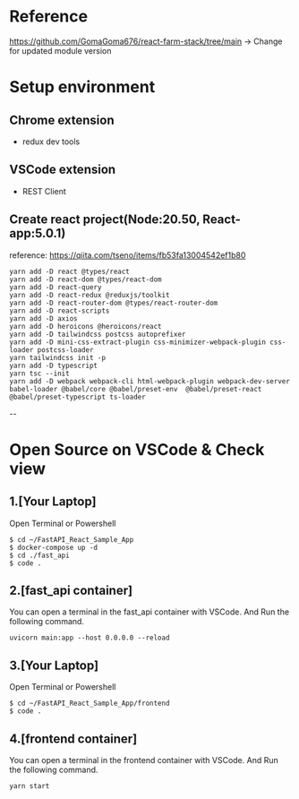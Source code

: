 # Reference
https://github.com/GomaGoma676/react-farm-stack/tree/main
-> Change for updated module version

# Setup environment
## Chrome extension
- redux dev tools

## VSCode extension
- REST Client

## Create react project(Node:20.50, React-app:5.0.1)
reference: https://qiita.com/tseno/items/fb53fa13004542ef1b80 
  
```
yarn add -D react @types/react
yarn add -D react-dom @types/react-dom
yarn add -D react-query
yarn add -D react-redux @reduxjs/toolkit
yarn add -D react-router-dom @types/react-router-dom
yarn add -D react-scripts
yarn add -D axios
yarn add -D heroicons @heroicons/react
yarn add -D tailwindcss postcss autoprefixer
yarn add -D mini-css-extract-plugin css-minimizer-webpack-plugin css-loader postcss-loader
yarn tailwindcss init -p
yarn add -D typescript
yarn tsc --init
yarn add -D webpack webpack-cli html-webpack-plugin webpack-dev-server babel-loader @babel/core @babel/preset-env  @babel/preset-react @babel/preset-typescript ts-loader
```

--

# Open Source on VSCode & Check view
## 1.[Your Laptop]
Open Terminal or Powershell 
```
$ cd ~/FastAPI_React_Sample_App
$ docker-compose up -d
$ cd ./fast_api
$ code .
```

## 2.[fast_api container]
You can open a terminal in the fast_api container with VSCode. 
And Run the following command.
```
uvicorn main:app --host 0.0.0.0 --reload
```

## 3.[Your Laptop]
Open Terminal or Powershell 
```
$ cd ~/FastAPI_React_Sample_App/frontend
$ code .
```

## 4.[frontend container]
You can open a terminal in the frontend container with VSCode. 
And Run the following command.
```
yarn start
```

